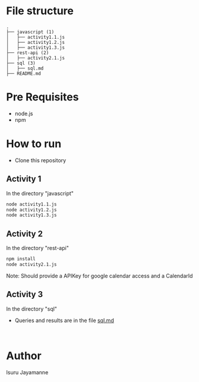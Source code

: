 # File structure
```
.
├── javascript (1)
│   ├── activity1.1.js
│   ├── activity1.2.js
│   ├── activity1.3.js
├── rest-api (2)
│   ├── activity2.1.js
├── sql (3)
│   ├── sql.md
├── README.md
```  

# Pre Requisites
- node.js
- npm

# How to run

- Clone this repository

## Activity 1
In the directory "javascript"
```bash
node activity1.1.js
node activity1.2.js
node activity1.3.js
```

## Activity 2
In the directory "rest-api"
```bash
npm install
node activity2.1.js
```
Note: Should provide a APIKey for google calendar access and a CalendarId 

## Activity 3
In the directory "sql"
- Queries and results are in the file [sql.md](sql/sql.md)

<br>


# Author
Isuru Jayamanne